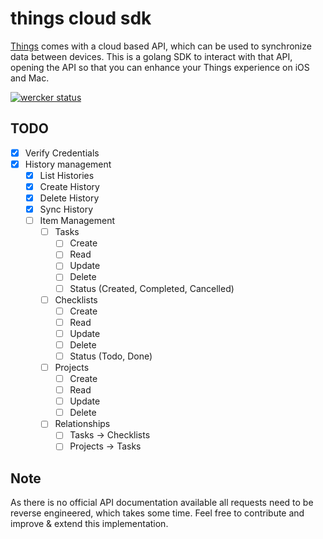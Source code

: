 # things cloud sdk

[Things](https://culturedcode.com/things/) comes with a cloud based API, which can
be used to synchronize data between devices.
This is a golang SDK to interact with that API, opening the API so that you
can enhance your Things experience on iOS and Mac.

[![wercker status](https://app.wercker.com/status/ddec74f2f7406079026aa44e8a004a86/s/master "wercker status")](https://app.wercker.com/project/byKey/ddec74f2f7406079026aa44e8a004a86)

## TODO

- [x] Verify Credentials
- [x] History management
  - [x] List Histories
  - [x] Create History 
  - [x] Delete History
  - [x] Sync History
  - [ ] Item Management
    - [ ] Tasks
      - [ ] Create
      - [ ] Read
      - [ ] Update
      - [ ] Delete
      - [ ] Status (Created, Completed, Cancelled)
    - [ ] Checklists
      - [ ] Create
      - [ ] Read
      - [ ] Update
      - [ ] Delete
      - [ ] Status (Todo, Done)
    - [ ] Projects
      - [ ] Create
      - [ ] Read
      - [ ] Update
      - [ ] Delete
    - [ ] Relationships
      - [ ] Tasks -> Checklists
      - [ ] Projects -> Tasks

## Note

As there is no official API documentation available all requests need to be reverse engineered,
which takes some time. Feel free to contribute and improve & extend this implementation.
